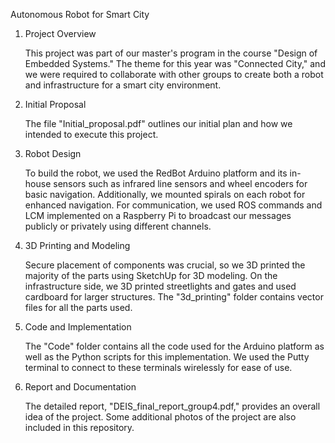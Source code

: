Autonomous Robot for Smart City

1. Project Overview
   
    This project was part of our master's program in the course "Design of Embedded Systems." The theme for this year was "Connected City," and we were required to collaborate with other groups to create both a robot and infrastructure for a smart city environment.

2. Initial Proposal
   
   The file "Initial_proposal.pdf" outlines our initial plan and how we intended to execute this project.

3. Robot Design
   
   To build the robot, we used the RedBot Arduino platform and its in-house sensors such as infrared line sensors and wheel encoders for basic navigation. Additionally, we mounted spirals on each robot for enhanced navigation. For communication, we used ROS commands and LCM implemented on a Raspberry Pi to broadcast our messages publicly or privately using different channels.

4. 3D Printing and Modeling
   
   Secure placement of components was crucial, so we 3D printed the majority of the parts using SketchUp for 3D modeling. On the infrastructure side, we 3D printed streetlights and gates and used cardboard for larger structures. The "3d_printing" folder contains vector files for all the parts used.

5. Code and Implementation
    
   The "Code" folder contains all the code used for the Arduino platform as well as the Python scripts for this implementation. We used the Putty terminal to connect to these terminals wirelessly for ease of use.

6. Report and Documentation
       
   The detailed report, "DEIS_final_report_group4.pdf," provides an overall idea of the project. Some additional photos of the project are also included in this repository.
